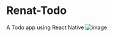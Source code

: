 # Renat-Todo

A Todo app using React Native
![image](https://user-images.githubusercontent.com/45158487/124317859-75544880-db95-11eb-937d-78180001089c.png)
